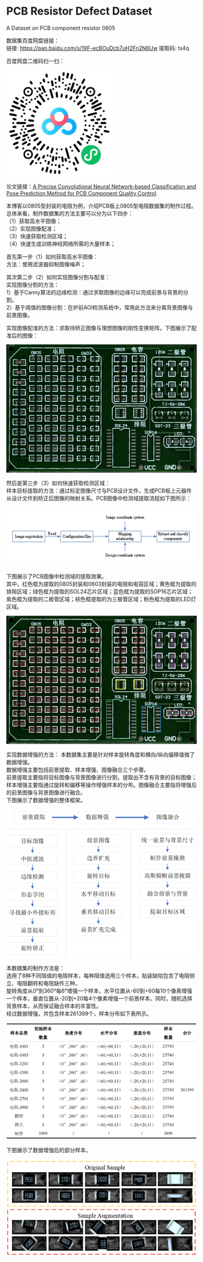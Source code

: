 # PCB Resistor Defect Dataset  
A Dataset on PCB component resistor 0805  

数据集百度网盘链接：  
链接: https://pan.baidu.com/s/19F-ecBOuDcb7uH2Fn2N6Uw 提取码: ts4q  

百度网盘二维码扫一扫：  

![image](images/二维码.jpg)

论文链接：[A Precise Convolutional Neural Network-based Classification and Pose Prediction Method for PCB Component Quality Control](https://ieeexplore.ieee.org/document/9847518).

本博客以0805型封装的电阻为例，介绍PCB板上0805型电阻数据集的制作过程。总体来看，制作数据集的方法主要可以分为以下四步：  
（1）获取高水平图像；  
（2）实现图像配准；  
（3）快速获取检测区域；  
（4）快速生成训练神经网络所需的大量样本；  
  
  首先第一步（1）如何获取高水平图像：  
  方法：使用滤波器抑制图像噪声；  
  
  其次第二步（2）如何实现图像分割与配准：    
  实现图像分割的方法：  
  1）基于Canny算法的边缘检测：通过求取图像的边缘可以完成前景与背景的分割。  
  2）基于阈值的图像分割：在炉前AOI检测系统中，常用此方法来分离背景图像与前景图像。  
  
  实现图像配准的方法：求取待矫正图像与理想图像的刚性变换矩阵。下图展示了配准后的图像：  
  
  ![image](images/PCB配准后的图像.jpg)  
  
  然后是第三步（3）如何快速获取检测区域：  
  样本目标提取的方法：通过标定图像尺寸与PCB设计文件，生成PCB板上元器件从设计文件到矫正后图像的映射关系。PCB图像中检测域提取流程如下图所示：  
  
  ![image](images/PCB图像中检测域提取流程图.png)  
  
  下图展示了PCB图像中检测域的提取效果。  
  其中，红色框为提取的0805封装和0603封装的电阻和电容区域；黄色框为提取的排阻区域；绿色框为提取的SOL24芯片区域；蓝色框为提取的SOP16芯片区域；紫色框为提取的二极管区域；棕色框提取的为三极管区域；粉色框为提取的LED灯区域。  
  
  ![image](images/PCB图像检测域提取效果图.png)  
  
  实现数据增强的方法：
  本数据集主要是针对样本旋转角度和横向/纵向偏移值做了数据增强。  
  数据增强主要包括前景提取、样本增强、图像融合三个步骤。  
  前景提取主要指将目标图像与背景图像进行分割，提取出不含有背景的目标图像；样本增强主要指通过旋转和偏移等操作增强样本的分布。图像融合主要指将增强后的前景图像与背景图像进行融合。  
  下图展示了数据增强的整体框架。  
  
  ![image](images/数据增强整体框架.png)
  
  本数据集的制作方法是：  
  选用了8种不同阻值的电阻样本，每种阻值选用三个样本，贴装缺陷包含了电阻侧立、电阻翻转和电阻缺件三种。  
  旋转角度从0°到360°每6°增强一个样本，水平位置从-60到+60每10个像素增强一个样本，垂直位置从-20到+20每4个像素增强一个前景样本。同时，随机选择背景样本，从而保证融合样本的丰富性。  
  经过数据增强，共包含样本261399个，样本分布如下表所示。  
  
  ![image](images/数据增强后样本分布表.png)
  
  下图展示了数据增强后的部分样本。  
  
  ![image](images/数据增强后的部分样本.png)  
  
  

  
  
  
